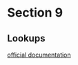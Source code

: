 # Section 9

## Lookups
[official documentation](https://docs.ansible.com/ansible/latest/collections/ansible/builtin/csvfile_lookup.html)